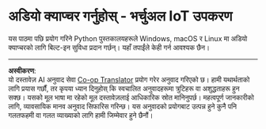 <!--
CO_OP_TRANSLATOR_METADATA:
{
  "original_hash": "e4f2925acb211765889c3b51b9116ceb",
  "translation_date": "2025-08-27T14:24:14+00:00",
  "source_file": "6-consumer/lessons/1-speech-recognition/virtual-device-audio.md",
  "language_code": "ne"
}
-->
# अडियो क्याप्चर गर्नुहोस् - भर्चुअल IoT उपकरण

यस पाठमा पछि प्रयोग गरिने Python पुस्तकालयहरूले Windows, macOS र Linux मा अडियो क्याप्चरको लागि बिल्ट-इन सुविधा प्रदान गर्छन्। यहाँ तपाईंले केही गर्न आवश्यक छैन।

---

**अस्वीकरण**:  
यो दस्तावेज़ AI अनुवाद सेवा [Co-op Translator](https://github.com/Azure/co-op-translator) प्रयोग गरेर अनुवाद गरिएको छ। हामी यथार्थताको लागि प्रयास गर्छौं, तर कृपया ध्यान दिनुहोस् कि स्वचालित अनुवादहरूमा त्रुटिहरू वा अशुद्धताहरू हुन सक्छ। यसको मूल भाषा मा रहेको मूल दस्तावेज़लाई आधिकारिक स्रोत मानिनुपर्छ। महत्वपूर्ण जानकारीको लागि, व्यावसायिक मानव अनुवाद सिफारिस गरिन्छ। यस अनुवादको प्रयोगबाट उत्पन्न हुने कुनै पनि गलतफहमी वा गलत व्याख्याको लागि हामी जिम्मेवार हुने छैनौं।